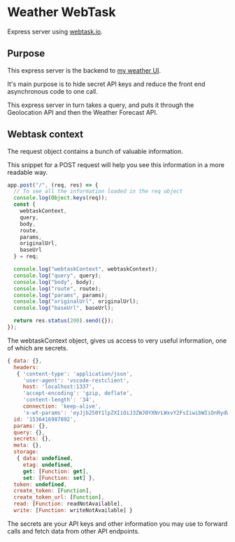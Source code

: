 # Weather WebTask

Express server using [webtask.io](https://webtask.io/).

## Purpose

This express server is the backend to [my weather UI](https://github.com/icyJoseph/weatherApp).

It's main purpose is to hide secret API keys and reduce the front end asynchronous code to one call.

This express server in turn takes a query, and puts it through the Geolocation API and then the Weather Forecast API.

## Webtask context

The request object contains a bunch of valuable information.

This snippet for a POST request will help you see this information in a more readable way.

```javascript
app.post("/", (req, res) => {
  // To see all the information loaded in the req object
  console.log(Object.keys(req));
  const {
    webtaskContext,
    query,
    body,
    route,
    params,
    originalUrl,
    baseUrl
  } = req;

  console.log("webtaskContext", webtaskContext);
  console.log("query", query);
  console.log("body", body);
  console.log("route", route);
  console.log("params", params);
  console.log("originalUrl", originalUrl);
  console.log("baseUrl", baseUrl);

  return res.status(200).send({});
});
```

The webtaskContext object, gives us access to very useful information, one of which are secrets.

```javascript
{ data: {},
  headers:
   { 'content-type': 'application/json',
     'user-agent': 'vscode-restclient',
     host: 'localhost:1337',
     'accept-encoding': 'gzip, deflate',
     'content-length': '34',
     connection: 'keep-alive',
     'x-wt-params': 'eyJjb250Y1lpZXIiOiJ3ZWJ0YXNrLWxvY2FsIiwibWIiOnRydWUsInBjdHgiOnt9LCJwYiI6bnVsbCwicmVxX2lkIjoiMTUzNjQxNjk4NzU3OCIsImVjdHgiOnt9LCJtZXRhIjp7fSwidG9rZW4iOiJleUpoYkdjaU9pSklVekkxTmlJc0luUjVjQ0k2SWtwWFZDSjkuZXlKallTSTZXMTBzSW1Sa0lqb3hMQ0pxZEdraU9pSlBhSGxPTjFFdlZtOXVXREEzYW1OaWJWTkhkbFJxVFc5bEwwMXpaRUZqV2lJc0ltbGhkQ0k2TVRVpk5qUXhOams0TnpVM09Td2lkR1Z1SWpvaWQyVmlkR0Z6YXkxc2IyTmhiQ0o5LmZrMk9WaXVfR1lNRkduNTlDYUx6WFByUDlBODVCejE4SGdQYTlINnRiS0UiLCJ1cmxfZm9ybWF0IjozfQ==' },
  id: '1536416987892',
  params: {},
  query: {},
  secrets: {},
  meta: {},
  storage:
   { data: undefined,
     etag: undefined,
     get: [Function: get],
     set: [Function: set] },
  token: undefined,
  create_token: [Function],
  create_token_url: [Function],
  read: [Function: readNotAvailable],
  write: [Function: writeNotAvailable] }
```

The secrets are your API keys and other information you may use to forward calls and fetch data from other API endpoints.
